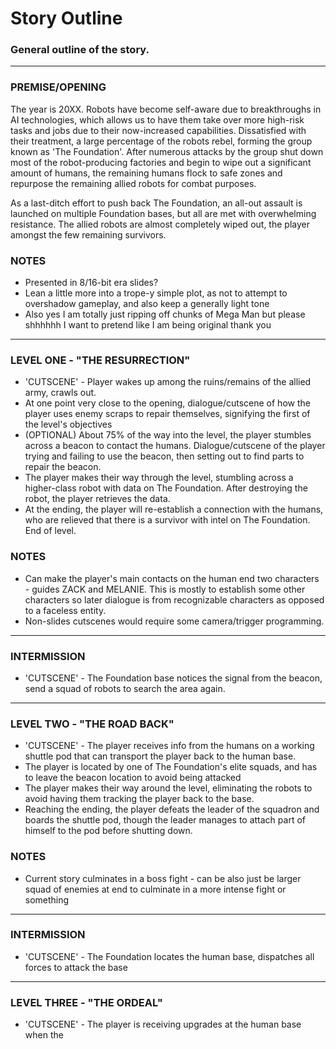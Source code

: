 # Story Outline

### General outline of the story.
---
### PREMISE/OPENING
The year is 20XX. Robots have become self-aware due to breakthroughs in AI technologies, which allows us to have them take over more high-risk tasks and jobs due to their now-increased capabilities. Dissatisfied with their treatment, a large percentage of the robots rebel, forming the group known as 'The Foundation'. After numerous attacks by the group shut down most of the robot-producing factories and begin to wipe out a significant amount of humans, the remaining humans flock to safe zones and repurpose the remaining allied robots for combat purposes.

As a last-ditch effort to push back The Foundation, an all-out assault is launched on multiple Foundation bases, but all are met with overwhelming resistance. The allied robots are almost completely wiped out, the player amongst the few remaining survivors.

### NOTES
* Presented in 8/16-bit era slides?
* Lean a little more into a trope-y simple plot, as not to attempt to overshadow gameplay, and also keep a generally light tone
* Also yes I am totally just ripping off chunks of Mega Man but please shhhhhh I want to pretend like I am being original thank you

---
### LEVEL ONE - "THE RESURRECTION"
* 'CUTSCENE' - Player wakes up among the ruins/remains of the allied army, crawls out.
* At one point very close to the opening, dialogue/cutscene of how the player uses enemy scraps to repair themselves, signifying the first of the level's objectives
* (OPTIONAL) About 75% of the way into the level, the player stumbles across a beacon to contact the humans. Dialogue/cutscene of the player trying and failing to use the beacon, then setting out to find parts to repair the beacon.
* The player makes their way through the level, stumbling across a higher-class robot with data on The Foundation. After destroying the robot, the player retrieves the data.
* At the ending, the player will re-establish a connection with the humans, who are relieved that there is a survivor with intel on The Foundation. End of level.

### NOTES
* Can make the player's main contacts on the human end two characters - guides ZACK and MELANIE. This is mostly to establish some other characters so later dialogue is from recognizable characters as opposed to a faceless entity.
* Non-slides cutscenes would require some camera/trigger programming.

---
### INTERMISSION
* 'CUTSCENE' - The Foundation base notices the signal from the beacon, send a squad of robots to search the area again.

---
### LEVEL TWO - "THE ROAD BACK"
* 'CUTSCENE' - The player receives info from the humans on a working shuttle pod that can transport the player back to the human base.
* The player is located by one of The Foundation's elite squads, and has to leave the beacon location to avoid being attacked
* The player makes their way around the level, eliminating the robots to avoid having them tracking the player back to the base.
* Reaching the ending, the player defeats the leader of the squadron and boards the shuttle pod, though the leader manages to attach part of himself to the pod before shutting down.

### NOTES
* Current story culminates in a boss fight - can be also just be larger squad of enemies at end to culminate in a more intense fight or something

---
### INTERMISSION
* 'CUTSCENE' - The Foundation locates the human base, dispatches all forces to attack the base

---
### LEVEL THREE - "THE ORDEAL"
* 'CUTSCENE' - The player is receiving upgrades at the human base when the

